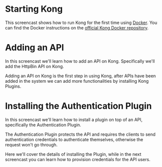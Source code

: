 # Starting Kong

This screencast shows how to run Kong for the first time using [Docker](https://www.docker.com/). You can find the Docker instructions on the [official Kong Docker repository](https://github.com/Mashape/docker-kong).

<script type="text/javascript" src="https://asciinema.org/a/16960.js" id="asciicast-16960" async data-speed="2"></script>

# Adding an API

In this screencast we'll learn how to add an API on Kong. Specifically we'll add the HttpBin API on Kong.

Adding an API on Kong is the first step in using Kong, after APIs have been added in the system we can add more functionalities by installing Kong Plugins.

<script type="text/javascript" src="https://asciinema.org/a/16961.js" id="asciicast-16961" async data-speed="2"></script>

# Installing the Authentication Plugin

In this screencast we'll learn how to install a plugin on top of an API, specifically the Authentication Plugin.

The Authentication Plugin protects the API and requires the clients to send authentication credentials to authenticate themselves, otherwise the request won't go through.

Here we'll cover the details of installing the Plugin, while in the next screencast you can learn how to provision credentials for the API users.

<script type="text/javascript" src="https://asciinema.org/a/16965.js" id="asciicast-16965" async data-speed="2"></script>
